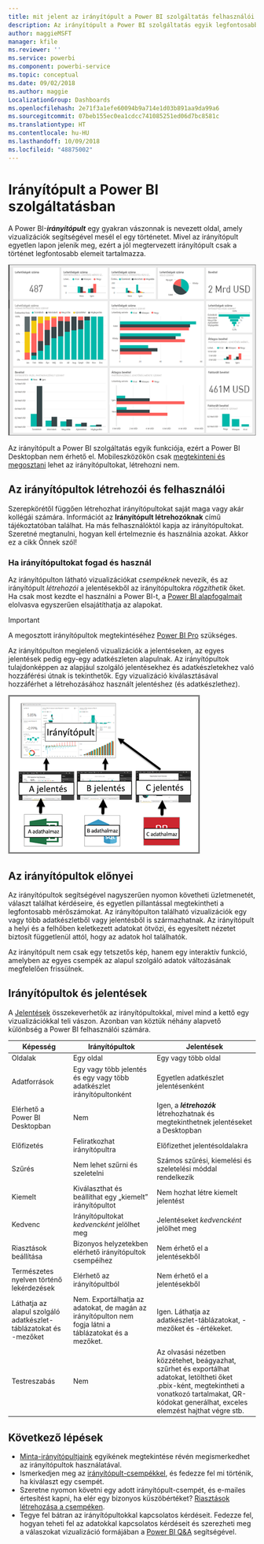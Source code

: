 ```yaml
---
title: mit jelent az irányítópult a Power BI szolgáltatás felhasználói számára?
description: Az irányítópult a Power BI szolgáltatás egyik legfontosabb funkciója.
author: maggieMSFT
manager: kfile
ms.reviewer: ''
ms.service: powerbi
ms.component: powerbi-service
ms.topic: conceptual
ms.date: 09/02/2018
ms.author: maggie
LocalizationGroup: Dashboards
ms.openlocfilehash: 2e71f3a1efe60094b9a714e1d03b891aa9da99a6
ms.sourcegitcommit: 07beb155ec0ea1cdcc741085251ed06d7bc8581c
ms.translationtype: HT
ms.contentlocale: hu-HU
ms.lasthandoff: 10/09/2018
ms.locfileid: "48875002"
---
```

# <a name="dashboards-in-power-bi-service"></a>Irányítópult a Power BI szolgáltatásban

A Power BI-***irányítópult*** egy gyakran vászonnak is nevezett oldal, amely vizualizációk segítségével mesél el egy történetet. Mivel az irányítópult egyetlen lapon jelenik meg, ezért a jól megtervezett irányítópult csak a történet legfontosabb elemeit tartalmazza.

![irányítópult](media/service-dashboards/power-bi-dashboard2.png)

Az irányítópult a Power BI szolgáltatás egyik funkciója, ezért a Power BI Desktopban nem érhető el. Mobileszközökön csak [megtekinteni és megosztani](mobile-apps-view-dashboard.md) lehet az irányítópultokat, létrehozni nem.

## <a name="dashboard-creators-and-dashboard-consumers"></a>Az irányítópultok létrehozói és felhasználói
Szerepkörétől függően létrehozhat irányítópultokat saját maga vagy akár kollégái számára. Információt az **Irányítópult létrehozóknak** című tájékoztatóban találhat. Ha más felhasználóktól kapja az irányítópultokat. Szeretné megtanulni, hogyan kell értelmeznie és használnia azokat. Akkor ez a cikk Önnek szól!


### <a name="if-you-will-be-receiving-and-consuming-dashboards"></a>Ha irányítópultokat fogad és használ

Az irányítópulton látható vizualizációkat *csempéknek* nevezik, és az irányítópult *létrehozói* a jelentésekből az irányítópultokra *rögzíthetik* őket. Ha csak most kezdte el használni a Power BI-t, a [Power BI alapfogalmait](service-basic-concepts.md) elolvasva egyszerűen elsajátíthatja az alapokat.

> [!IMPORTANT]
> A megosztott irányítópultok megtekintéséhez [Power BI Pro](service-free-vs-pro.md) szükséges.

Az irányítópulton megjelenő vizualizációk a jelentéseken, az egyes jelentések pedig egy-egy adatkészleten alapulnak. Az irányítópultok tulajdonképpen az alapjául szolgáló jelentésekhez és adatkészletekhez való hozzáférési útnak is tekinthetők. Egy vizualizáció kiválasztásával hozzáférhet a létrehozásához használt jelentéshez (és adatkészlethez).

![az irányítópultok, jelentések és adatkészletek közötti kapcsolatot megjelenítő diagram](media/service-dashboards/power-bi-diagram.png)



## <a name="advantages-of-dashboards"></a>Az irányítópultok előnyei
Az irányítópultok segítségével nagyszerűen nyomon követheti üzletmenetét, választ találhat kérdéseire, és egyetlen pillantással megtekintheti a legfontosabb mérőszámokat. Az irányítópulton található vizualizációk egy vagy több adatkészletből vagy jelentésből is származhatnak. Az irányítópult a helyi és a felhőben keletkezett adatokat ötvözi, és egyesített nézetet biztosít függetlenül attól, hogy az adatok hol találhatók.

Az irányítópult nem csak egy tetszetős kép, hanem egy interaktív funkció, amelyben az egyes csempék az alapul szolgáló adatok változásának megfelelően frissülnek.

## <a name="dashboards-versus-reports"></a>Irányítópultok és jelentések
A [Jelentések](service-reports.md) összekeverhetők az irányítópultokkal, mivel mind a kettő egy vizualizációkkal teli vászon. Azonban van köztük néhány alapvető különbség a Power BI felhasználói számára.

| **Képesség** | **Irányítópultok** | **Jelentések** |
| --- | --- | --- |
| Oldalak |Egy oldal |Egy vagy több oldal |
| Adatforrások |Egy vagy több jelentés és egy vagy több adatkészlet irányítópultonként |Egyetlen adatkészlet jelentésenként |
| Elérhető a Power BI Desktopban |Nem |Igen, a ***létrehozók*** létrehozhatnak és megtekinthetnek jelentéseket a Desktopban |
| Előfizetés |Feliratkozhat irányítópultra |Előfizethet jelentésoldalakra |
| Szűrés |Nem lehet szűrni és szeletelni |Számos szűrési, kiemelési és szeletelési móddal rendelkezik |
| Kiemelt |Kiválaszthat és beállíthat egy „kiemelt” irányítópultot |Nem hozhat létre kiemelt jelentést |
| Kedvenc | Irányítópultokat *kedvencként* jelölhet meg | Jelentéseket *kedvencként* jelölhet meg
| Riasztások beállítása |Bizonyos helyzetekben elérhető irányítópultok csempéihez |Nem érhető el a jelentésekből |
| Természetes nyelven történő lekérdezések |Elérhető az irányítópultból |Nem érhető el a jelentésekből |
| Láthatja az alapul szolgáló adatkészlet-táblázatokat és -mezőket |Nem. Exportálhatja az adatokat, de magán az irányítópulton nem fogja látni a táblázatokat és a mezőket. |Igen. Láthatja az adatkészlet-táblázatokat, -mezőket és -értékeket. |
| Testreszabás |Nem |Az olvasási nézetben közzétehet, beágyazhat, szűrhet és exportálhat adatokat, letöltheti őket .pbix-ként, megtekintheti a vonatkozó tartalmakat, QR-kódokat generálhat, exceles elemzést hajthat végre stb.  |

## <a name="next-steps"></a>Következő lépések
* [Minta-irányítópultjaink](sample-tutorial-connect-to-the-samples.md) egyikének megtekintése révén megismerkedhet az irányítópultok használatával.
* Ismerkedjen meg az [irányítópult-csempékkel](service-dashboard-tiles.md), és fedezze fel mi történik, ha kiválaszt egy csempét.
* Szeretne nyomon követni egy adott irányítópult-csempét, és e-mailes értesítést kapni, ha elér egy bizonyos küszöbértéket? [Riasztások létrehozása a csempéken](service-set-data-alerts.md).
* Tegye fel bátran az irányítópultokkal kapcsolatos kérdéseit. Fedezze fel, hogyan teheti fel az adatokkal kapcsolatos kérdéseit és szerezheti meg a válaszokat vizualizáció formájában a [Power BI Q&A](power-bi-tutorial-q-and-a.md) segítségével.
